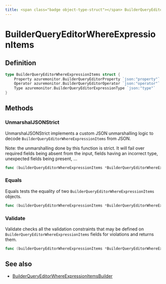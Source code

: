 ```yaml
---
title: <span class="badge object-type-struct"></span> BuilderQueryEditorWhereExpressionItems
---
```

# <span class="badge object-type-struct"></span> BuilderQueryEditorWhereExpressionItems

## Definition

```go
type BuilderQueryEditorWhereExpressionItems struct {
    Property azuremonitor.BuilderQueryEditorProperty `json:"property"`
    Operator azuremonitor.BuilderQueryEditorOperator `json:"operator"`
    Type azuremonitor.BuilderQueryEditorExpressionType `json:"type"`
}
```
## Methods

### <span class="badge object-method"></span> UnmarshalJSONStrict

UnmarshalJSONStrict implements a custom JSON unmarshalling logic to decode `BuilderQueryEditorWhereExpressionItems` from JSON.

Note: the unmarshalling done by this function is strict. It will fail over required fields being absent from the input, fields having an incorrect type, unexpected fields being present, …

```go
func (builderQueryEditorWhereExpressionItems *BuilderQueryEditorWhereExpressionItems) UnmarshalJSONStrict(raw []byte) error
```

### <span class="badge object-method"></span> Equals

Equals tests the equality of two `BuilderQueryEditorWhereExpressionItems` objects.

```go
func (builderQueryEditorWhereExpressionItems *BuilderQueryEditorWhereExpressionItems) Equals(other BuilderQueryEditorWhereExpressionItems) bool
```

### <span class="badge object-method"></span> Validate

Validate checks all the validation constraints that may be defined on `BuilderQueryEditorWhereExpressionItems` fields for violations and returns them.

```go
func (builderQueryEditorWhereExpressionItems *BuilderQueryEditorWhereExpressionItems) Validate() error
```

## See also

 * <span class="badge builder"></span> [BuilderQueryEditorWhereExpressionItemsBuilder](./builder-BuilderQueryEditorWhereExpressionItemsBuilder.md)

